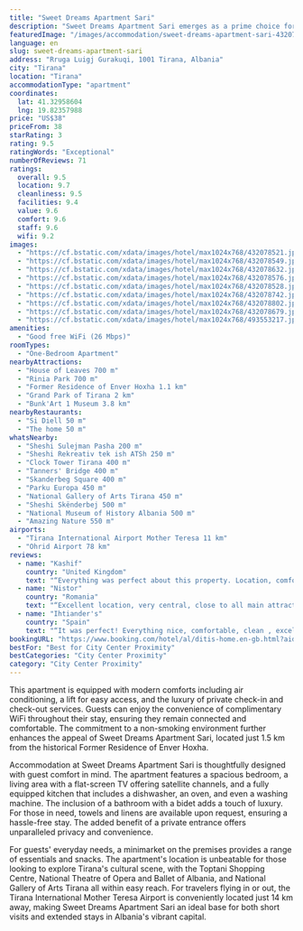 ```yaml
---
title: "Sweet Dreams Apartment Sari"
description: "Sweet Dreams Apartment Sari emerges as a prime choice for travelers seeking the perfect blend of comfort and convenience in the heart of Tirana."
featuredImage: "/images/accommodation/sweet-dreams-apartment-sari-432078521.jpg"
language: en
slug: sweet-dreams-apartment-sari
address: "Rruga Luigj Gurakuqi, 1001 Tirana, Albania"
city: "Tirana"
location: "Tirana"
accommodationType: "apartment"
coordinates:
  lat: 41.32958604
  lng: 19.82357988
price: "US$38"
priceFrom: 38
starRating: 3
rating: 9.5
ratingWords: "Exceptional"
numberOfReviews: 71
ratings:
  overall: 9.5
  location: 9.7
  cleanliness: 9.5
  facilities: 9.4
  value: 9.6
  comfort: 9.6
  staff: 9.6
  wifi: 9.2
images:
  - "https://cf.bstatic.com/xdata/images/hotel/max1024x768/432078521.jpg?k=597b204663acc2986460f244ad123060f443c3d499507d10c57869fe4747027e&o=&hp=1"
  - "https://cf.bstatic.com/xdata/images/hotel/max1024x768/432078549.jpg?k=54bd248719084f6121288bfd9f6d0c5278bf971375aa0f1ac126477495bd3d63&o=&hp=1"
  - "https://cf.bstatic.com/xdata/images/hotel/max1024x768/432078632.jpg?k=1123a4944e80de8df460dedd63ff4f539c65ff36eaaf4b7552b0b4f5e1e72ecd&o=&hp=1"
  - "https://cf.bstatic.com/xdata/images/hotel/max1024x768/432078576.jpg?k=2e1573acd2ab0c511072512ef80f768551ab0b8c87c6c745eadbce7819f39cb8&o=&hp=1"
  - "https://cf.bstatic.com/xdata/images/hotel/max1024x768/432078528.jpg?k=54dd1900b576bd709f23b25e36edeaf8409f9e01edcfe3a58cdd5d37eb67e2de&o=&hp=1"
  - "https://cf.bstatic.com/xdata/images/hotel/max1024x768/432078742.jpg?k=1c285df0b2138adc66d2a70e5dc85c3ea4cf72c9515b06c1e08a272c8f7577d6&o=&hp=1"
  - "https://cf.bstatic.com/xdata/images/hotel/max1024x768/432078802.jpg?k=5d12502c94e3a3d7e5a8fce6bd9c6228ee7d432b73a446f8ee8cab2213f75339&o=&hp=1"
  - "https://cf.bstatic.com/xdata/images/hotel/max1024x768/432078679.jpg?k=3adb560700610e276c71b1e0d03a1c0ee5d69a012bf4127dbcc754f2c39c1f5a&o=&hp=1"
  - "https://cf.bstatic.com/xdata/images/hotel/max1024x768/493553217.jpg?k=ab14b651f4bdb36c8a8b699168bc37412f0623e7bc31e5d58021d30a036cc63d&o=&hp=1"
amenities:
  - "Good free WiFi (26 Mbps)"
roomTypes:
  - "One-Bedroom Apartment"
nearbyAttractions:
  - "House of Leaves 700 m"
  - "Rinia Park 700 m"
  - "Former Residence of Enver Hoxha 1.1 km"
  - "Grand Park of Tirana 2 km"
  - "Bunk'Art 1 Museum 3.8 km"
nearbyRestaurants:
  - "Si Diell 50 m"
  - "The home 50 m"
whatsNearby:
  - "Sheshi Sulejman Pasha 200 m"
  - "Sheshi Rekreativ tek ish ATSh 250 m"
  - "Clock Tower Tirana 400 m"
  - "Tanners' Bridge 400 m"
  - "Skanderbeg Square 400 m"
  - "Parku Europa 450 m"
  - "National Gallery of Arts Tirana 450 m"
  - "Sheshi Skënderbej 500 m"
  - "National Museum of History Albania 500 m"
  - "Amazing Nature 550 m"
airports:
  - "Tirana International Airport Mother Teresa 11 km"
  - "Ohrid Airport 78 km"
reviews:
  - name: "Kashif"
    country: "United Kingdom"
    text: "“Everything was perfect about this property. Location, comfort, clean and hassle free. Very close to Skanderbeg square and most of the locations in Tirana are on walking distance.”"
  - name: "Nistor"
    country: "Romania"
    text: "“Excellent location, very central, close to all main attractions, busses, restaurants and Bazaar.”"
  - name: "Ihtiander's"
    country: "Spain"
    text: "“It was perfect! Everything nice, comfortable, clean , excellent location.”"
bookingURL: "https://www.booking.com/hotel/al/ditis-home.en-gb.html?aid=8035640"
bestFor: "Best for City Center Proximity"
bestCategories: "City Center Proximity"
category: "City Center Proximity"
---
```


This apartment is equipped with modern comforts including air conditioning, a lift for easy access, and the luxury of private check-in and check-out services. Guests can enjoy the convenience of complimentary WiFi throughout their stay, ensuring they remain connected and comfortable. The commitment to a non-smoking environment further enhances the appeal of Sweet Dreams Apartment Sari, located just 1.5 km from the historical Former Residence of Enver Hoxha.

Accommodation at Sweet Dreams Apartment Sari is thoughtfully designed with guest comfort in mind. The apartment features a spacious bedroom, a living area with a flat-screen TV offering satellite channels, and a fully equipped kitchen that includes a dishwasher, an oven, and even a washing machine. The inclusion of a bathroom with a bidet adds a touch of luxury. For those in need, towels and linens are available upon request, ensuring a hassle-free stay. The added benefit of a private entrance offers unparalleled privacy and convenience.

For guests' everyday needs, a minimarket on the premises provides a range of essentials and snacks. The apartment's location is unbeatable for those looking to explore Tirana's cultural scene, with the Toptani Shopping Centre, National Theatre of Opera and Ballet of Albania, and National Gallery of Arts Tirana all within easy reach. For travelers flying in or out, the Tirana International Mother Teresa Airport is conveniently located just 14 km away, making Sweet Dreams Apartment Sari an ideal base for both short visits and extended stays in Albania's vibrant capital.